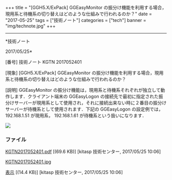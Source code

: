 ﻿+++
title = "[GGH5.X/ExPack] GGEasyMonitor の振分け機能を利用する場合，現用系と待機系の切り替えはどのような仕組みで行われるのか？"
date = "2017-05-25"
tags = ["技術ノート"]
categories = ["tech"]
banner = "img/technote.jpg"
+++

-----------------------------------------------------------------------------------------------------------------------------

*技術ノート

2017/05/25*


[番号]
技術ノート KGTN 2017052401

[現象]
[GGH5.X/ExPack] GGEasyMonitor
の振分け機能を利用する場合，現用系と待機系の切り替えはどのような仕組みで行われるのか？

[説明]
GGEasyMonitor
の振分け機能は，現用系と待機系それぞれが独立して動作します．クライアント端末の
GGEasyLogon
の接続先で最初に指定された振分けサーバーが現用系として使用され，それに接続出来ない時に２番目の振分けサーバーが待機系として使用されます．下記の
GGEasyLogon の設定例では， 192.168.1.51 が現用系， 192.168.1.61
が待機系という扱いになります．

![](http://techreport.kitasp.net/attachments/download/3691/KGTN2017052401.jpg)


### ファイル

 
 


[KGTN2017052401.pdf](http://techreport.kitasp.net/attachments/download/3690/KGTN2017052401.pdf)
 [(69.6 KB)] [kitasp 技術センター, 2017/05/25
10:06]

[KGTN2017052401.jpg](http://techreport.kitasp.net/attachments/download/3691/KGTN2017052401.jpg)

[表示](http://techreport.kitasp.net/attachments/3691/KGTN2017052401.jpg "表示")
 [(14.4 KB)] [kitasp 技術センター, 2017/05/25
10:06]


 


 

